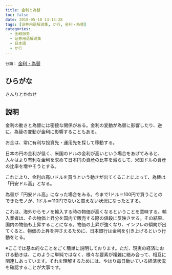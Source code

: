 ```yaml
---
title: 金利と為替
toc: false
date: 2018-05-18 13:14:28
tags: [证券用语解说集, か行, 金利・為替]
categories:
  - 金融服务
  - 证券用语解说集
  - 日本語
  - か行
---
```


`分類：` [金利・為替](/tags/金利・為替/)

## ひらがな

きんりとかわせ

## 説明

金利の動きと為替には密接な関係がある。金利の変動が為替に影響したり、逆に、為替の変動が金利に影響することもある。

お金は、常に有利な投資先・運用先を探して移動する。

日本の円の金利が低く、米国のドルの金利が高いという場合をあげてみると、人々はより有利な金利を求めて日本円の資産の比率を減らして、米国ドルの資産の比率を増やそうとする。

これにより、金利の高いドルを買うという動きが出てくることによって、為替は「円安ドル高」となる。

為替が「円安ドル高」になった場合をみる。今まで1ドル＝100円で買うことのできたモノが、1ドル＝110円でないと買えない状況になったとする。

これは、海外からモノを輸入する時の物価が高くなるということを意味する。輸入業者は、その物価上昇分を国内で販売する際の値段に反映させる。その結果、国内の物価も上昇することになる。物価の上昇が強くなり、インフレの傾向が出てくると、物価の上昇を押さえるために、日本銀行は金利を引き上げるという行動をとる。

※ここでは基本的なことをごく簡単に説明しております。ただ、現実の経済における動きは、このように単純ではなく、様々な要素が複雑に絡み合って、相互に関連しあっています。それを理解するためには、やはり毎日動いている経済状況を確認することが大事です。
